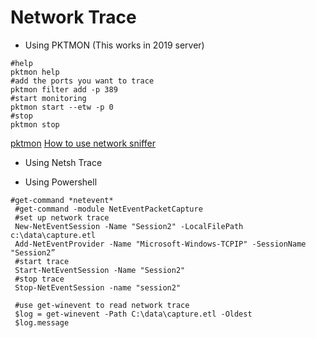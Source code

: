 # Network Trace

* Using PKTMON (This works in 2019 server)

```
#help
pktmon help
#add the ports you want to trace
pktmon filter add -p 389
#start monitoring
pktmon start --etw -p 0
#stop
pktmon stop
```
[pktmon](https://ss64.com/nt/pktmon.html)
[How to use network sniffer](https://www.thewindowsclub.com/network-sniffer-tool-pktmon-exe-in-windows-10/)

* Using Netsh Trace





* Using Powershell
```
#get-command *netevent*
 #get-command -module NetEventPacketCapture 
 #set up network trace
 New-NetEventSession -Name "Session2" -LocalFilePath c:\data\capture.etl
 Add-NetEventProvider -Name "Microsoft-Windows-TCPIP" -SessionName "Session2”
 #start trace
 Start-NetEventSession -Name "Session2"
 #stop trace
 Stop-NetEventSession -name "session2"
  
 #use get-winevent to read network trace
 $log = get-winevent -Path C:\data\capture.etl -Oldest
 $log.message 
```
